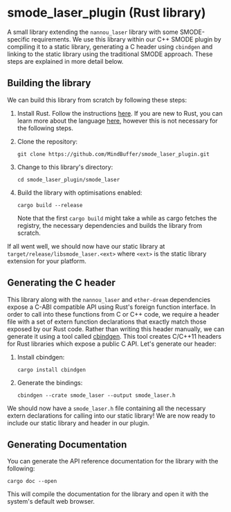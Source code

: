 # smode_laser_plugin (Rust library)

A small library extending the `nannou_laser` library with some SMODE-specific
requirements. We use this library within our C++ SMODE plugin by compiling it to
a static library, generating a C header using `cbindgen` and linking to the
static library using the traditional SMODE approach. These steps are explained
in more detail below.

## Building the library

We can build this library from scratch by following these steps:

1. Install Rust. Follow the instructions [here][1]. If you are new to Rust, you
   can learn more about the language [here][2], however this is not necessary
   for the following steps.

2. Clone the repository:
   ```
   git clone https://github.com/MindBuffer/smode_laser_plugin.git
   ```

3. Change to this library's directory:
   ```
   cd smode_laser_plugin/smode_laser
   ```

4. Build the library with optimisations enabled:
   ```
   cargo build --release
   ```
   Note that the first `cargo build` might take a while as cargo fetches the
   registry, the necessary dependencies and builds the library from scratch.

If all went well, we should now have our static library at
`target/release/libsmode_laser.<ext>` where `<ext>` is the static library
extension for your platform.

## Generating the C header

This library along with the `nannou_laser` and `ether-dream` dependencies expose
a C-ABI compatible API using Rust's foreign function interface. In order to call
into these functions from C or C++ code, we require a header file with a set of
extern function declarations that exactly match those exposed by our Rust code.
Rather than writing this header manually, we can generate it using a tool called
[cbindgen][3]. This tool creates C/C++11 headers for Rust libraries which expose
a public C API. Let's generate our header:

1. Install cbindgen:
   ```
   cargo install cbindgen
   ```

2. Generate the bindings:
   ```
   cbindgen --crate smode_laser --output smode_laser.h
   ```

We should now have a `smode_laser.h` file containing all the necessary
extern declarations for calling into our static library! We are now ready to
include our static library and header in our plugin.

## Generating Documentation

You can generate the API reference documentation for the library with the
following:

```
cargo doc --open
```

This will compile the documentation for the library and open it with the
system's default web browser.

[1]: https://www.rust-lang.org/tools/install
[2]: https://www.rust-lang.org/learn
[3]: https://github.com/eqrion/cbindgen
